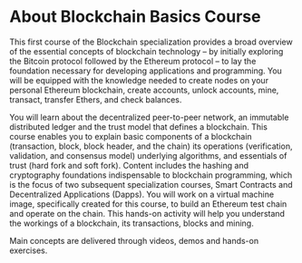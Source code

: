 # About Blockchain Basics Course

This first course of the Blockchain specialization provides a broad overview of the essential concepts of blockchain technology – by initially exploring the Bitcoin protocol followed by the Ethereum protocol – to lay the foundation necessary for developing applications and programming. You will be equipped with the knowledge needed to create nodes on your personal Ethereum blockchain, create accounts, unlock accounts, mine, transact, transfer Ethers, and check balances.       

You will learn about the decentralized peer-to-peer network, an immutable distributed ledger and the trust model that defines a blockchain. This course enables you to explain basic components of a blockchain (transaction, block, block header, and the chain) its operations (verification, validation, and consensus model) underlying algorithms, and essentials of trust (hard fork and soft fork). Content includes the hashing and cryptography foundations indispensable to blockchain programming, which is the focus of two subsequent specialization courses, Smart Contracts and Decentralized Applications (Dapps). You will work on a virtual machine image, specifically created for this course, to build an Ethereum test chain and operate on the chain. This hands-on activity will help you understand the workings of a blockchain, its transactions, blocks and mining.

Main concepts are delivered through videos, demos and hands-on exercises.
